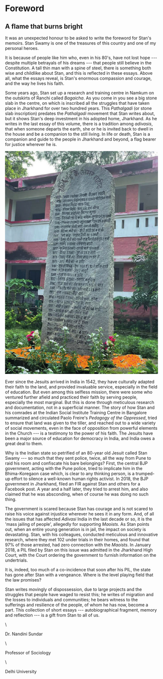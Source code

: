 # Foreword

## A flame that burns bright

It was an unexpected honour to be asked to write the foreword for
Stan's memoirs. Stan Swamy is one of the treasures of this country
and one of my personal heroes.

It is because of people like him who, even in his 80's, have not lost
hope --- despite multiple betrayals of his dreams --- that people still
believe in the Constitution. A tall thin man with a spine of steel,
there is something both wise and childlike about Stan, and this is
reflected in these essays. Above all, what the essays reveal, is Stan's
enormous compassion and courage, and the way he lives his faith.

Some years ago, Stan set up a research and training centre in
Namkum on the outskirts of Ranchi called _Bagaicha_. As you come
in you see a big stone slab in the centre, on which is inscribed
all the struggles that have taken place in Jharkhand for over two
hundred years. This _Pathalgadi_ (or stone slab inscription) predates
the _Pathalgadi_ movement that Stan writes about, but it shows Stan's
deep investment in his adopted home, Jharkhand. As he writes in
the last essay of this volume, there is a tradition among _adivasis_,
that when someone departs the earth, she or he is invited back to
dwell in the house and be a companion to the still living. In life or
death, Stan is a companion and guide to the people in Jharkhand
and beyond, a flag bearer for justice wherever he is.

![Pathalgadi](assets/pathalgadi.png)

Ever since the Jesuits arrived in India in 1542, they have culturally
adapted their faith to the land, and provided invaluable service,
especially in the field of education. But even among this selfless
mission, there were some who ventured further afield and practiced
their faith by serving people, especially the most marginal. But this
is done through meticulous research and documentation, not in a
superficial manner. The story of how Stan and his comrades at the
Indian Social Institute Training Centre in Bangalore summarized
and circulated Paolo Freire's _Pedagogy of the Oppressed_, tried to
ensure that land was given to the tiller, and reached out to a wide
variety of social movements, even in the face of opposition from
powerful elements in the Church --- is a testimony to the power of
his faith. The Jesuits have been a major source of education for
democracy in India, and India owes a great deal to them.

Why is the Indian state so petrified of an 80-year old Jesuit called
Stan Swamy --- so much that they sent police, twice, all the way from
Pune to raid his room and confiscate his bare belongings? First,
the central BJP government, acting with the Pune police, tried to
implicate him in the Bhima-Koregaon case which, is clear to any
thinking person, is a trumped-up effort to silence a well-known
human rights activist. In 2018, the BJP government in Jharkhand,
filed an FIR against Stan and others for a Facebook post. A year
and a half later, they tried to arrest him, and also claimed that he
was absconding, when of course he was doing no such thing.

The government is scared because Stan has courage and is not
scared to raise his voice against injustice wherever he sees it in
any form. And, of all the issues that has affected _Adivasi_ India
in the last decade or so, it is the 'mass jailing of people', allegedly
for supporting _Maoists_. As Stan points out, when an entire young
generation is in jail, the impact on society is devastating. Stan, with
his colleagues, conducted meticulous and innovative research,
where they met 102 under trials in their homes, and found
that 97% of those arrested, had zero connection with the
_Maoists_. In January 2018, a PIL filed by Stan on this issue was
admitted in the Jharkhand High Court, with the Court ordering the
government to furnish information on the undertrials.

It is, indeed, too much of a co-incidence that soon after his PIL,
the state has gone after Stan with a vengeance. Where is the level
playing field that the law promises?

Stan writes movingly of dispossession, due to large projects and
the struggles that people have waged to resist this; he writes of
migration and the losses to individuals and communities; he bears
witness to the sufferings and resilience of the people, of whom
he has now, become a part. This collection of short essays ---
autobiographical fragment, memory and reflection --- is a gift from
Stan to all of us.

\ 

Dr. Nandini Sundar

\

Professor of Sociology

\

Delhi University
